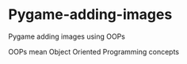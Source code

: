 # Pygame-adding-images
Pygame adding images using OOPs 

OOPs mean 
Object Oriented Programming concepts
